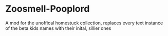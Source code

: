 # Zoosmell-Pooplord
A mod for the unoffical homestuck collection, replaces every text instance of the beta kids names with their inital, sillier ones
